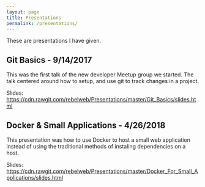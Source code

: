 ```yaml
---
layout: page
title: Presentations
permalink: /presentations/
---
```


These are presentations I have given.

## Git Basics - 9/14/2017

This was the first talk of the new developer Meetup group we started. The talk
centered around how to setup, and use git to track changes in a project.

Slides: https://cdn.rawgit.com/rebelweb/Presentations/master/Git_Basics/slides.html

## Docker & Small Applications - 4/26/2018

This presentation was how to use Docker to host a small web application instead
of using the traditional methods of instaling dependencies on a host.

Slides: https://cdn.rawgit.com/rebelweb/Presentations/master/Docker_For_Small_Applications/slides.html
